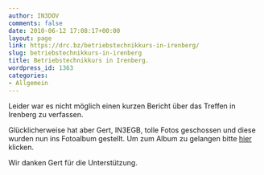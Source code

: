 ```yaml
---
author: IN3DOV
comments: false
date: 2010-06-12 17:08:17+00:00
layout: page
link: https://drc.bz/betriebstechnikkurs-in-irenberg/
slug: betriebstechnikkurs-in-irenberg
title: Betriebstechnikkurs in Irenberg.
wordpress_id: 1363
categories:
- Allgemein
---
```


Leider war es nicht möglich einen kurzen Bericht über das Treffen in Irenberg zu verfassen.

Glücklicherweise hat aber Gert, IN3EGB, tolle Fotos geschossen und diese wurden nun ins Fotoalbum gestellt. Um zum Album zu gelangen bitte [hier](http://drc.bz/pics/main.php) klicken.

Wir danken Gert für die Unterstützung.
